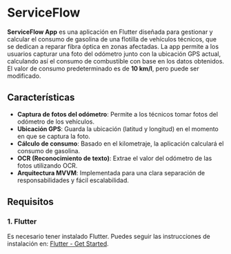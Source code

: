 # ServiceFlow

**ServiceFlow App** es una aplicación en Flutter diseñada para gestionar y calcular el consumo de gasolina de una flotilla de vehículos técnicos, que se dedican a reparar fibra óptica en zonas afectadas. La app permite a los usuarios capturar una foto del odómetro junto con la ubicación GPS actual, calculando así el consumo de combustible con base en los datos obtenidos. El valor de consumo predeterminado es de **10 km/l**, pero puede ser modificado.

## Características

- **Captura de fotos del odómetro**: Permite a los técnicos tomar fotos del odómetro de los vehículos.
- **Ubicación GPS**: Guarda la ubicación (latitud y longitud) en el momento en que se captura la foto.
- **Cálculo de consumo**: Basado en el kilometraje, la aplicación calculará el consumo de gasolina.
- **OCR (Reconocimiento de texto)**: Extrae el valor del odómetro de las fotos utilizando OCR.
- **Arquitectura MVVM**: Implementada para una clara separación de responsabilidades y fácil escalabilidad.

## Requisitos

### 1. Flutter
Es necesario tener instalado Flutter. Puedes seguir las instrucciones de instalación en: [Flutter - Get Started](https://flutter.dev/docs/get-started/install).
